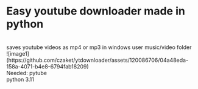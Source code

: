 <h1>Easy youtube downloader made in python</h1><br> 
saves youtube videos as mp4 or mp3 in windows user music/video folder <br>
![image1](https://github.com/czaket/ytdownloader/assets/120086706/04a48eda-158a-4071-b4e8-6794fab18209)
<br>
Needed:
pytube<br>
python 3.11<br>
